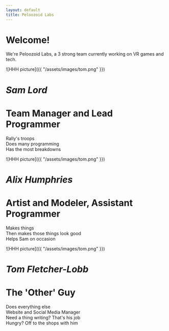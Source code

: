 ```yaml
---
layout: default
title: Peloozoid Labs
---
```


# Welcome!
We're Peloozoid Labs, a 3 strong team currently working on VR games and tech.

![HHH picture]({{ "/assets/images/tom.png" }})
# _Sam Lord_
# Team Manager and Lead Programmer
Rally's troops  
Does many programming  
Has the most breakdowns  

![HHH picture]({{ "/assets/images/tom.png" }})
# _Alix Humphries_
# Artist and Modeler, Assistant Programmer
Makes things  
Then makes those things look good  
Helps Sam on occasion  

![HHH picture]({{ "/assets/images/tom.png" }})
# _Tom Fletcher-Lobb_
# The 'Other' Guy
Does everything else  
Website and Social Media Manager  
Need a thing writing? That's his job  
Hungry? Off to the shops with him  

